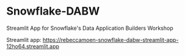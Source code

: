 # Snowflake-DABW
Streamlit App for Snowflake's Data Application Builders Workshop

Streamlit app: https://rebeccamoen-snowflake-dabw-streamlit-app-12ho64.streamlit.app
